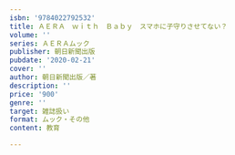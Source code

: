```yaml
---
isbn: '9784022792532'
title: ＡＥＲＡ　ｗｉｔｈ　Ｂａｂｙ　スマホに子守りさせてない？
volume: ''
series: ＡＥＲＡムック
publisher: 朝日新聞出版
pubdate: '2020-02-21'
cover: ''
author: 朝日新聞出版／著
description: ''
price: '900'
genre: ''
target: 雑誌扱い
format: ムック・その他
content: 教育

---
```


